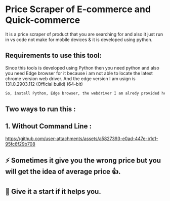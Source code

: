 # Price Scraper of E-commerce and Quick-commerce

It is a price scraper of product that you are searching for and also it just run in vs code not make for mobile devices & it is developed using python.

## Requirements to use this tool:

Since this tools is developed using Python then you need python and also you need Edge browser for it because i am not able to locate the latest chrome version web driver. And the edge version I am usign is 131.0.2903.112 (Official build) (64-bit)

```bash
So, install Python, Edge browser, the webdriver I am alredy provided here and also Vs Code to run this 👍
```
## Two ways to run this :
## 1. Without Command Line :

https://github.com/user-attachments/assets/a5827393-e0ad-447e-b1c1-95fc6f29b708



## ⚡ Sometimes it give you the wrong price but you will get the idea of average price 👍.
## 🌟 Give it a start if it helps you.
